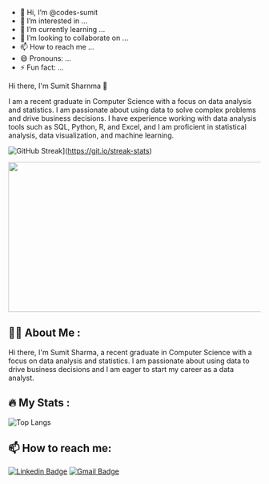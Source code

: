 - 👋 Hi, I’m @codes-sumit
- 👀 I’m interested in ...
- 🌱 I’m currently learning ...
- 💞️ I’m looking to collaborate on ...
- 📫 How to reach me ...
- 😄 Pronouns: ...
- ⚡ Fun fact: ...

 Hi there, I'm Sumit Sharnma 👋

I am a recent graduate in Computer Science with a focus on data analysis and statistics. I am passionate about using data to solve complex problems and drive business decisions. I have experience working with data analysis tools such as SQL, Python, R, and Excel, and I am proficient in statistical analysis, data visualization, and machine learning.

![GitHub Streak](https://github-readme-streak-stats.herokuapp.com/?user=your-github-username&theme=dark&background=000000)](https://git.io/streak-stats)

<div align="center">
  <img src="https://media.giphy.com/media/dWesBcTLavkZuG35MI/giphy.gif" width="600" height="300"/>
</div>

## :woman_technologist: About Me :

Hi there, I'm Sumit Sharma, a recent graduate in Computer Science with a focus on data analysis and statistics. I am passionate about using data to drive business decisions and I am eager to start my career as a data analyst.

## :fire: My Stats :

![Top Langs](https://github-readme-stats.vercel.app/api/top-langs/?username=codes-sumit)

## :mailbox: How to reach me:

[![Linkedin Badge](https://img.shields.io/badge/-sumit-blue?style=flat&logo=Linkedin&logoColor=white)]([your-linkedin-url](https://www.linkedin.com/in/sumit-sharma-b0a8411b2/))
[![Gmail Badge](https://img.shields.io/badge/-sharmasumit96643@gmail.com-c14438?style=flat&logo=Gmail&logoColor=white)](mailto:sharmasumit96643@gmail.com)
